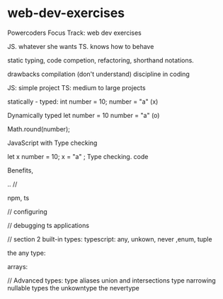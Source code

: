 # web-dev-exercises
Powercoders Focus Track: web dev exercises

JS. whatever she wants
TS. knows how to behave

static typing, code competion, refactoring, 
shorthand notations. 

drawbacks
compilation (don't understand)
discipline in coding 

JS: simple project
TS: medium to large projects 

statically - typed: 
int number = 10; 
number = "a" (x)

Dynamically typed
let number = 10
number = "a" (o)

Math.round(number);

JavaScript with Type checking

let x number = 10;
x = "a" ; 
Type checking. 
code 

Benefits, 

.. 
// 


npm, ts

// configuring 

// debugging ts applications

// section 2 
built-in types: 
typescript: any, unkown, never ,enum, tuple

the any type: 

arrays: 

// 
Advanced types: 
type aliases 
union and intersections
type narrowing
nullable types
the unkowntype 
the nevertype

